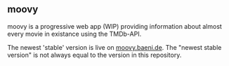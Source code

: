 ## moovy
moovy is a progressive web app (WIP) providing information about almost every movie in existance using the TMDb-API.

The newest 'stable' version is live on <a href="https://moovy.baeni.de">moovy.baeni.de</a>. The "newest stable version" is not always equal to the version in this repository.
